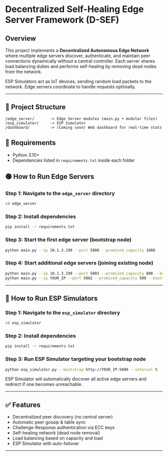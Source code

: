 
# Decentralized Self-Healing Edge Server Framework (D-SEF)

## Overview
This project implements a **Decentralized Autonomous Edge Network** where multiple edge servers discover, authenticate, and maintain peer connections dynamically without a central controller. Each server shares load balancing duties and performs self-healing by removing dead nodes from the network.

ESP Simulators act as IoT devices, sending random load packets to the network. Edge servers coordinate to handle requests optimally.

---

## 📂 Project Structure
```
/edge_server/       -> Edge Server modules (main.py + modular files)
/esp_simulator/     -> ESP Simulator
/dashboard/         -> (Coming soon) Web dashboard for real-time stats
```

## 🔧 Requirements
- Python 3.10+
- Dependencies listed in `requirements.txt` inside each folder

## 🟢 How to Run Edge Servers

### Step 1: Navigate to the `edge_server` directory
```bash
cd edge_server
```

### Step 2: Install dependencies
```bash
pip install -r requirements.txt
```

### Step 3: Start the first edge server (bootstrap node)
```bash
python main.py --ip 10.1.3.199 --port 5000 --promised_capacity 1000
```

### Step 4: Start additional edge servers (joining existing node)
```bash
python main.py --ip 10.1.3.199 --port 5001 --promised_capacity 800 --bootstrap http://10.1.3.199:5000
python main.py --ip YOUR_IP --port 5002 --promised_capacity 500 --bootstrap http://YOUR_IP:5000
```

---

## 🔵 How to Run ESP Simulators

### Step 1: Navigate to the `esp_simulator` directory
```bash
cd esp_simulator
```

### Step 2: Install dependencies
```bash
pip install -r requirements.txt
```

### Step 3: Run ESP Simulator targeting your bootstrap node
```bash
python esp_simulator.py --bootstrap http://YOUR_IP:5000 --interval 5
```

ESP Simulator will automatically discover all active edge servers and redirect if one becomes unreachable.

---

## ✅ Features
- Decentralized peer discovery (no central server)
- Automatic peer gossip & table sync
- Challenge-Response authentication via ECC keys
- Self-healing network (dead node removal)
- Load balancing based on capacity and load
- ESP Simulator with auto-failover

---

